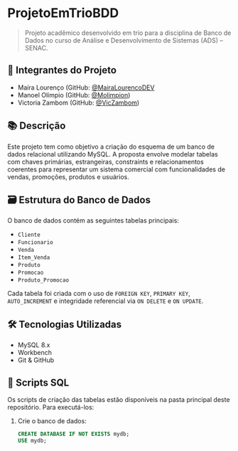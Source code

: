# ProjetoEmTrioBDD

> Projeto acadêmico desenvolvido em trio para a disciplina de Banco de Dados no curso de Análise e Desenvolvimento de Sistemas (ADS) – SENAC.

## 👥 Integrantes do Projeto

- Maíra Lourenço (GitHub: [@MairaLourencoDEV](https://github.com/MairaLourencoDEV)
- Manoel Olímpio (GitHub: [@Molimpion](https://github.com/Molimpion))
- Victoria Zambom (GitHub: [@VicZambom](https://github.com/VicZambom))

## 📚 Descrição

Este projeto tem como objetivo a criação do esquema de um banco de dados relacional utilizando MySQL. A proposta envolve modelar tabelas com chaves primárias, estrangeiras, constraints e relacionamentos coerentes para representar um sistema comercial com funcionalidades de vendas, promoções, produtos e usuários.

## 🗃️ Estrutura do Banco de Dados

O banco de dados contém as seguintes tabelas principais:

- `Cliente`  
- `Funcionario`  
- `Venda`  
- `Item_Venda`  
- `Produto`  
- `Promocao`  
- `Produto_Promocao`

Cada tabela foi criada com o uso de `FOREIGN KEY`, `PRIMARY KEY`, `AUTO_INCREMENT` e integridade referencial via `ON DELETE` e `ON UPDATE`.

## 🛠️ Tecnologias Utilizadas

- MySQL 8.x
- Workbench
- Git & GitHub

## 📄 Scripts SQL

Os scripts de criação das tabelas estão disponíveis na pasta principal deste repositório. Para executá-los:

1. Crie o banco de dados:
   ```sql
   CREATE DATABASE IF NOT EXISTS mydb;
   USE mydb;
